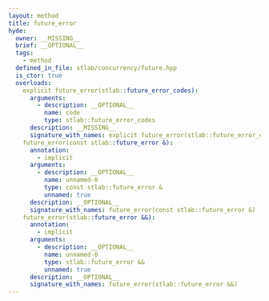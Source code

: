 ```yaml
---
layout: method
title: future_error
hyde:
  owner: __MISSING__
  brief: __OPTIONAL__
  tags:
    - method
  defined_in_file: stlab/concurrency/future.hpp
  is_ctor: true
  overloads:
    explicit future_error(stlab::future_error_codes):
      arguments:
        - description: __OPTIONAL__
          name: code
          type: stlab::future_error_codes
      description: __MISSING__
      signature_with_names: explicit future_error(stlab::future_error_codes code)
    future_error(const stlab::future_error &):
      annotation:
        - implicit
      arguments:
        - description: __OPTIONAL__
          name: unnamed-0
          type: const stlab::future_error &
          unnamed: true
      description: __OPTIONAL__
      signature_with_names: future_error(const stlab::future_error &)
    future_error(stlab::future_error &&):
      annotation:
        - implicit
      arguments:
        - description: __OPTIONAL__
          name: unnamed-0
          type: stlab::future_error &&
          unnamed: true
      description: __OPTIONAL__
      signature_with_names: future_error(stlab::future_error &&)
---
```

